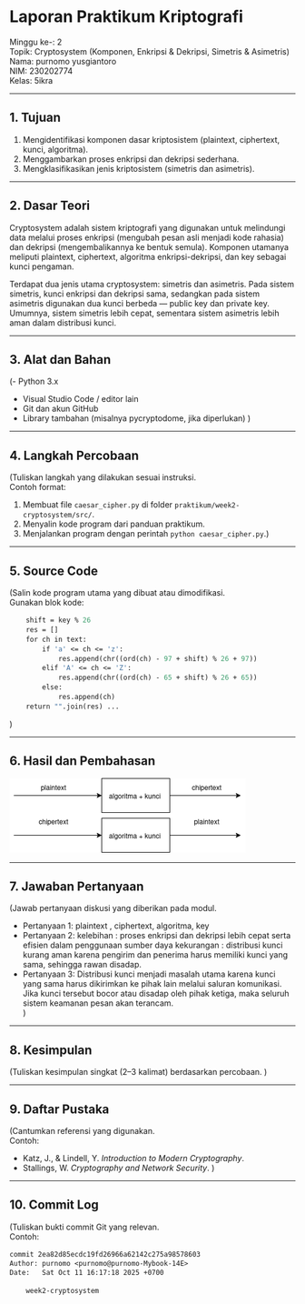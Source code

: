 # Laporan Praktikum Kriptografi
Minggu ke-: 2  
Topik: Cryptosystem (Komponen, Enkripsi & Dekripsi, Simetris & Asimetris)  
Nama: purnomo yusgiantoro  
NIM: 230202774  
Kelas: 5ikra  

---

## 1. Tujuan

1. Mengidentifikasi komponen dasar kriptosistem (plaintext, ciphertext, kunci,      algoritma).
2. Menggambarkan proses enkripsi dan dekripsi sederhana.
3. Mengklasifikasikan jenis kriptosistem (simetris dan asimetris).


---

## 2. Dasar Teori
Cryptosystem adalah sistem kriptografi yang digunakan untuk melindungi data melalui proses enkripsi (mengubah pesan asli menjadi kode rahasia) dan dekripsi (mengembalikannya ke bentuk semula). Komponen utamanya meliputi plaintext, ciphertext, algoritma enkripsi-dekripsi, dan key sebagai kunci pengaman.

Terdapat dua jenis utama cryptosystem: simetris dan asimetris. Pada sistem simetris, kunci enkripsi dan dekripsi sama, sedangkan pada sistem asimetris digunakan dua kunci berbeda — public key dan private key. Umumnya, sistem simetris lebih cepat, sementara sistem asimetris lebih aman dalam distribusi kunci.


---

## 3. Alat dan Bahan
(- Python 3.x  
- Visual Studio Code / editor lain  
- Git dan akun GitHub  
- Library tambahan (misalnya pycryptodome, jika diperlukan)  )

---

## 4. Langkah Percobaan
(Tuliskan langkah yang dilakukan sesuai instruksi.  
Contoh format:
1. Membuat file `caesar_cipher.py` di folder `praktikum/week2-cryptosystem/src/`.
2. Menyalin kode program dari panduan praktikum.
3. Menjalankan program dengan perintah `python caesar_cipher.py`.)

---

## 5. Source Code
(Salin kode program utama yang dibuat atau dimodifikasi.  
Gunakan blok kode:

```def caesar_encrypt(text, key):
    shift = key % 26
    res = []
    for ch in text:
        if 'a' <= ch <= 'z':
            res.append(chr((ord(ch) - 97 + shift) % 26 + 97))
        elif 'A' <= ch <= 'Z':
            res.append(chr((ord(ch) - 65 + shift) % 26 + 65))
        else:
            res.append(ch)
    return "".join(res) ...
```
)

---

## 6. Hasil dan Pembahasan
![Diagram Kriptosistem](screenshots/diagram_kriptosistem.png)

---

## 7. Jawaban Pertanyaan
(Jawab pertanyaan diskusi yang diberikan pada modul.  
- Pertanyaan 1: plaintext , ciphertext, algoritma, key  
- Pertanyaan 2: kelebihan : proses enkripsi dan dekripsi lebih cepat serta efisien dalam penggunaan sumber daya 
kekurangan : distribusi kunci kurang aman karena pengirim dan penerima harus memiliki kunci yang sama, sehingga rawan disadap.    
- Pertanyaan 3: Distribusi kunci menjadi masalah utama karena kunci yang sama harus dikirimkan ke pihak lain melalui saluran komunikasi. Jika kunci tersebut bocor atau disadap oleh pihak ketiga, maka seluruh sistem keamanan pesan akan terancam.  
)


---

## 8. Kesimpulan
(Tuliskan kesimpulan singkat (2–3 kalimat) berdasarkan percobaan.  )

---

## 9. Daftar Pustaka
(Cantumkan referensi yang digunakan.  
Contoh:  
- Katz, J., & Lindell, Y. *Introduction to Modern Cryptography*.  
- Stallings, W. *Cryptography and Network Security*.  )

---

## 10. Commit Log
(Tuliskan bukti commit Git yang relevan.  
Contoh:
```
commit 2ea82d85ecdc19fd26966a62142c275a98578603
Author: purnomo <purnomo@purnomo-Mybook-14E>
Date:   Sat Oct 11 16:17:18 2025 +0700

    week2-cryptosystem
```
